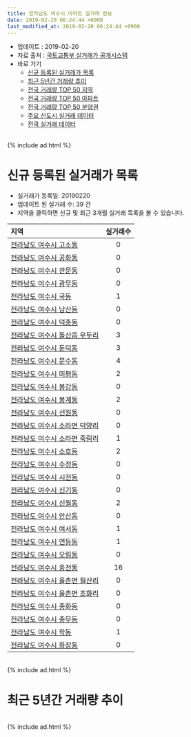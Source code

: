 ```yaml
---
title: 전라남도 여수시 아파트 실거래 정보
date: 2019-02-20 06:24:44 +0900
last_modified_at: 2019-02-20 06:24:44 +0900
---
```


* 업데이트 : 2019-02-20
* 자료 출처 : [국토교통부 실거래가 공개시스템](http://rt.molit.go.kr)
* 바로 가기
    * [신규 등록된 실거래가 목록](#신규-등록된-실거래가-목록)
    * [최근 5년간 거래량 추이](#최근-5년간-거래량-추이)
    * [전국 거래량 TOP 50 지역](https://inasie.github.io/apt-trade-info/최근-3개월-전국에서-가장-거래가-많이-발생한-지역)
    * [전국 거래량 TOP 50 아파트](https://inasie.github.io/apt-trade-info/최근-3개월-전국에서-가장-거래가-많이-발생한-아파트)
    * [전국 거래량 TOP 50 분양권](https://inasie.github.io/apt-trade-info/최근-3개월-전국에서-가장-거래가-많이-발생한-분양권)
    * [주요 신도시 실거래 데이터](https://inasie.github.io/apt-trade-info/주요-신도시)
    * [전국 실거래 데이터](https://inasie.github.io/apt-trade-info/전국)

<br>
{% include ad.html %}
<br>

# 신규 등록된 실거래가 목록
* 실거래가 등록일: 20190220
* 업데이트 된 실거래 수: 39 건
* 지역을 클릭하면 신규 및 최근 3개월 실거래 목록을 볼 수 있습니다.


|지역|실거래수|
|:---|:---:|
|[전라남도 여수시 고소동](https://inasie.github.io/apt-trade-info/전라남도-여수시-고소동)|0|
|[전라남도 여수시 공화동](https://inasie.github.io/apt-trade-info/전라남도-여수시-공화동)|0|
|[전라남도 여수시 관문동](https://inasie.github.io/apt-trade-info/전라남도-여수시-관문동)|0|
|[전라남도 여수시 광무동](https://inasie.github.io/apt-trade-info/전라남도-여수시-광무동)|0|
|[전라남도 여수시 국동](https://inasie.github.io/apt-trade-info/전라남도-여수시-국동)|1|
|[전라남도 여수시 남산동](https://inasie.github.io/apt-trade-info/전라남도-여수시-남산동)|0|
|[전라남도 여수시 덕충동](https://inasie.github.io/apt-trade-info/전라남도-여수시-덕충동)|0|
|[전라남도 여수시 돌산읍 우두리](https://inasie.github.io/apt-trade-info/전라남도-여수시-돌산읍-우두리)|3|
|[전라남도 여수시 둔덕동](https://inasie.github.io/apt-trade-info/전라남도-여수시-둔덕동)|3|
|[전라남도 여수시 문수동](https://inasie.github.io/apt-trade-info/전라남도-여수시-문수동)|4|
|[전라남도 여수시 미평동](https://inasie.github.io/apt-trade-info/전라남도-여수시-미평동)|2|
|[전라남도 여수시 봉강동](https://inasie.github.io/apt-trade-info/전라남도-여수시-봉강동)|0|
|[전라남도 여수시 봉계동](https://inasie.github.io/apt-trade-info/전라남도-여수시-봉계동)|2|
|[전라남도 여수시 선원동](https://inasie.github.io/apt-trade-info/전라남도-여수시-선원동)|0|
|[전라남도 여수시 소라면 덕양리](https://inasie.github.io/apt-trade-info/전라남도-여수시-소라면-덕양리)|0|
|[전라남도 여수시 소라면 죽림리](https://inasie.github.io/apt-trade-info/전라남도-여수시-소라면-죽림리)|1|
|[전라남도 여수시 소호동](https://inasie.github.io/apt-trade-info/전라남도-여수시-소호동)|2|
|[전라남도 여수시 수정동](https://inasie.github.io/apt-trade-info/전라남도-여수시-수정동)|0|
|[전라남도 여수시 시전동](https://inasie.github.io/apt-trade-info/전라남도-여수시-시전동)|0|
|[전라남도 여수시 신기동](https://inasie.github.io/apt-trade-info/전라남도-여수시-신기동)|0|
|[전라남도 여수시 신월동](https://inasie.github.io/apt-trade-info/전라남도-여수시-신월동)|2|
|[전라남도 여수시 안산동](https://inasie.github.io/apt-trade-info/전라남도-여수시-안산동)|0|
|[전라남도 여수시 여서동](https://inasie.github.io/apt-trade-info/전라남도-여수시-여서동)|1|
|[전라남도 여수시 연등동](https://inasie.github.io/apt-trade-info/전라남도-여수시-연등동)|1|
|[전라남도 여수시 오림동](https://inasie.github.io/apt-trade-info/전라남도-여수시-오림동)|0|
|[전라남도 여수시 웅천동](https://inasie.github.io/apt-trade-info/전라남도-여수시-웅천동)|16|
|[전라남도 여수시 율촌면 월산리](https://inasie.github.io/apt-trade-info/전라남도-여수시-율촌면-월산리)|0|
|[전라남도 여수시 율촌면 조화리](https://inasie.github.io/apt-trade-info/전라남도-여수시-율촌면-조화리)|0|
|[전라남도 여수시 종화동](https://inasie.github.io/apt-trade-info/전라남도-여수시-종화동)|0|
|[전라남도 여수시 충무동](https://inasie.github.io/apt-trade-info/전라남도-여수시-충무동)|0|
|[전라남도 여수시 학동](https://inasie.github.io/apt-trade-info/전라남도-여수시-학동)|1|
|[전라남도 여수시 화장동](https://inasie.github.io/apt-trade-info/전라남도-여수시-화장동)|0|


<br>
{% include ad.html %}
<br>

# 최근 5년간 거래량 추이


<div style="width:100%;">
    <canvas id="deal_progress" height="200"></canvas>
</div>

<script>
new Chart(document.getElementById("deal_progress"), {
    type: 'line',
    data: {
        labels: ['201402','201403','201404','201405','201406','201407','201408','201409','201410','201411','201412','201501','201502','201503','201504','201505','201506','201507','201508','201509','201510','201511','201512','201601','201602','201603','201604','201605','201606','201607','201608','201609','201610','201611','201612','201701','201702','201703','201704','201705','201706','201707','201708','201709','201710','201711','201712','201801','201802','201803','201804','201805','201806','201807','201808','201809','201810','201811','201812','201901','201902'],
        datasets: [{
            label: '매매',
            pointRadius: 1,
            data: [237, 216, 222, 215, 187, 221, 169, 217, 269, 231, 222, 269, 246, 358, 331, 344, 336, 275, 243, 206, 274, 222, 223, 232, 238, 292, 274, 213, 292, 280, 371, 317, 336, 288, 225, 217, 263, 317, 242, 293, 306, 272, 302, 356, 203, 240, 246, 448, 327, 408, 314, 298, 272, 293, 267, 282, 369, 293, 256, 192, 62],
            borderColor: "rgba(255, 201, 14, 1)",
            backgroundColor: "rgba(255, 201, 14, 0.5)",
            fill: false,
            lineTension: 0
        },{
            label: '전월세',
            pointRadius: 1,
            data: [280, 298, 267, 241, 216, 225, 219, 241, 263, 242, 263, 274, 345, 363, 352, 330, 271, 274, 255, 236, 267, 196, 250, 236, 0, 321, 281, 298, 253, 265, 249, 257, 239, 227, 249, 254, 443, 355, 308, 366, 332, 347, 353, 332, 257, 272, 269, 270, 369, 384, 316, 315, 265, 322, 265, 252, 241, 253, 238, 246, 109],
            borderColor: "rgba(0, 141, 185, 1)",
            backgroundColor: "rgba(0, 141, 185, 0.5)",
            fill: false,
            lineTension: 0
        }
        ]
    },
    options: {
        responsive: true,
        title: {
            display: false
        },
        tooltips: {
            mode: 'index',
            intersect: false
        },
        hover: {
            mode: 'nearest',
            intersect: true
        },
        scales: {
            xAxes: [{
                display: true,
                scaleLabel: {
                    display: true,
                    labelString: '년/월'
                }
            }],
            yAxes: [{
                display: true,
                ticks: {
                    suggestedMin: 0,
                },
                scaleLabel: {
                    display: true,
                    labelString: '실거래 수'
                }
            }]
        }
    }
});

</script>


<br>
{% include ad.html %}
<br>

